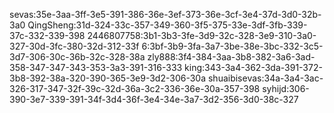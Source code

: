 sevas:35e-3aa-3ff-3e5-391-386-36e-3ef-373-36e-3cf-3e4-37d-3d0-32b-3a0
QingSheng:31d-324-33c-357-349-360-3f5-375-33e-3df-3fb-339-37c-332-339-398
2446807758:3b1-3b3-3fe-3d9-32c-328-3e9-310-3a0-327-30d-3fc-380-32d-312-33f
6:3bf-3b9-3fa-3a7-3be-38e-3bc-332-3c5-3d7-306-30c-36b-32c-328-38a
zly888:3f4-384-3aa-3b8-382-3a6-3ad-358-347-347-343-353-3a3-391-316-333
king:343-3a4-362-3da-391-372-3b8-392-38a-320-390-365-3e9-3d2-306-30a
shuaibisevas:34a-3a4-3ac-326-317-347-32f-39c-32d-36a-3c2-336-36e-30a-357-398
syhijd:306-390-3e7-339-391-34f-3d4-36f-3e4-34e-3a7-3d2-356-3d0-38c-327
